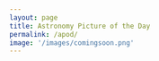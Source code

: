 ```yaml
---
layout: page
title: Astronomy Picture of the Day
permalink: /apod/
image: '/images/comingsoon.png'
---
```

